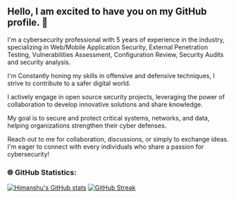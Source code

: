 ## Hello, I am excited to have you on my GitHub profile. 👋

I'm a cybersecurity professional with 5 years of experience in the industry, specializing in Web/Mobile Application Security, External Penetration Testing, Vulnerabilities Assessment, Configuration Review, Security Audits and security analysis.

I'm Constantly honing my skills in offensive and defensive techniques, I strive to contribute to a safer digital world.

I actively engage in open source security projects, leveraging the power of collaboration to develop innovative solutions and share knowledge.

My goal is to secure and protect critical systems, networks, and data, helping organizations strengthen their cyber defenses.

Reach out to me for collaboration, discussions, or simply to exchange ideas. I'm eager to connect with every individuals who share a passion for cybersecurity!

### 🌐 GitHub Statistics:
[![Himanshu's GitHub stats](https://github-readme-stats.vercel.app/api?username=HimanshuDhote)](https://github.com/HimanshuDhote/github-readme-stats)
[![GitHub Streak](https://streak-stats.demolab.com/?user=HimanshuDhote)](https://git.io/streak-stats)
